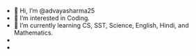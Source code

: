 - 👋 Hi, I’m @advayasharma25
- 👀 I’m interested in Coding.
- 🌱 I’m currently learning CS, SST, Science, English, Hindi, and Mathematics.
- 
- 

<!---

--->
